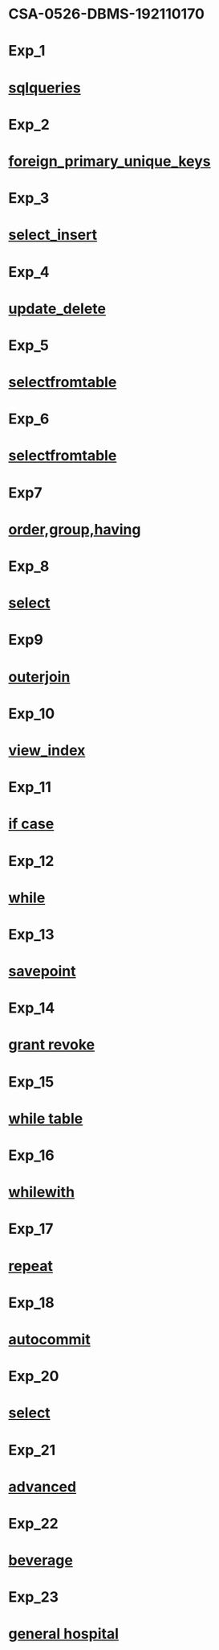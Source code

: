 # CSA-0526-DBMS-192110170
# Exp_1
# [sqlqueries](https://github.com/Ajayxii/CSA-0526-DBMS-192110170/blob/main/dbms-exp1.txt)
# Exp_2
# [foreign_primary_unique_keys](https://github.com/Ajayxii/CSA-0526-DBMS-192110170/blob/main/dbms-exp2.txt)
# Exp_3
# [select_insert](https://github.com/Ajayxii/CSA-0526-DBMS-192110170/blob/main/dbms-exp3.txt)
# Exp_4
# [update_delete](https://github.com/Ajayxii/CSA-0526-DBMS-192110170/blob/main/dbms-exp4.txt)
# Exp_5
# [selectfromtable](https://github.com/Ajayxii/CSA-0526-DBMS-192110170/blob/main/dbms-exp5.txt)
# Exp_6
# [selectfromtable](https://github.com/Ajayxii/CSA-0526-DBMS-192110170/blob/main/dbms-exp6.txt)
# Exp7
# [order,group,having](https://github.com/Ajayxii/CSA-0526-DBMS-192110170/blob/main/dbms-exp7.txt)
# Exp_8
# [select](https://github.com/Ajayxii/CSA-0526-DBMS-192110170/blob/main/dbms-exp8.txt)
# Exp9
# [outerjoin](https://github.com/Ajayxii/CSA-0526-DBMS-192110170/blob/main/dbms-exp9.txt)
# Exp_10
# [view_index](https://github.com/Ajayxii/CSA-0526-DBMS-192110170/blob/main/dbms10.txt)
# Exp_11
# [if case](https://github.com/Ajayxii/CSA-0526-DBMS-192110170/blob/main/dbms-exp11.txt)
# Exp_12
# [while](https://github.com/Ajayxii/CSA-0526-DBMS-192110170/blob/main/dbms_exp12.txt)
# Exp_13
# [savepoint](https://github.com/Ajayxii/CSA-0526-DBMS-192110170/blob/main/dbms-exp13.txt)
# Exp_14
# [grant revoke](https://github.com/Ajayxii/CSA-0526-DBMS-192110170/blob/main/dbms-exp14.txt)
# Exp_15
# [while table](https://github.com/Ajayxii/CSA-0526-DBMS-192110170/blob/main/dbms-exp15.txt)
# Exp_16
# [whilewith](https://github.com/Ajayxii/CSA-0526-DBMS-192110170/blob/main/DBMS-EXP16.txt)
# Exp_17
# [repeat](https://github.com/Ajayxii/CSA-0526-DBMS-192110170/blob/main/dbms-exp17.txt)
# Exp_18
# [autocommit](https://github.com/Ajayxii/CSA-0526-DBMS-192110170/blob/main/DBMS-EXP16.txt)
# Exp_20
# [select](https://github.com/Ajayxii/CSA-0526-DBMS-192110170/blob/main/dbms-exp20.txt)
# Exp_21
# [advanced](https://github.com/Ajayxii/CSA-0526-DBMS-192110170/blob/main/dbms-exp21.txt)
# Exp_22
# [beverage](https://github.com/Ajayxii/CSA-0526-DBMS-192110170/blob/main/dbms-exp22.txt)
# Exp_23
# [general hospital](https://github.com/Ajayxii/CSA-0526-DBMS-192110170/blob/main/dbms_exp23.txt)

